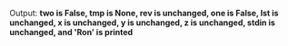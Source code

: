 Output: **two is False, tmp is None, rev is unchanged, one is False, lst is unchanged, x is unchanged, y is unchanged, z is unchanged, stdin is unchanged, and 'Ron' is printed**